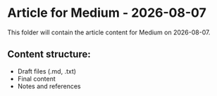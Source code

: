 # Article for Medium - 2026-08-07

This folder will contain the article content for Medium on 2026-08-07.

## Content structure:
- Draft files (.md, .txt)
- Final content
- Notes and references
